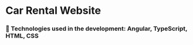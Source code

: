 # Car Rental Website
### 📝 Technologies used in the development: **Angular, TypeScript, HTML, CSS**
